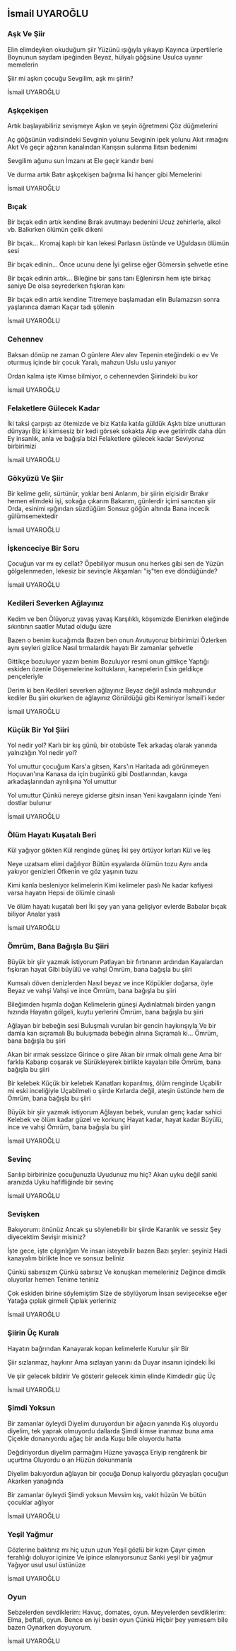 ## İsmail UYAROĞLU

### Aşk Ve Şiir

Elin elimdeyken okuduğum şiir
Yüzünü ışığıyla yıkayıp
Kayınca ürpertilerle
Boynunun saydam ipeğinden
Beyaz, hülyalı göğsüne
Usulca uyanır memelerin

Şiir mi aşkın çocuğu
Sevgilim, aşk mı şiirin?

İsmail UYAROĞLU

### Aşkçekişen

Artık başlayabiliriz sevişmeye
Aşkın ve şeyin öğretmeni
Çöz düğmelerini

Aç göğsünün vadisindeki
Sevginin yolunu
Sevginin ipek yolunu
Akıt ırmağını
Akıt
Ve geçir ağzının kanalından
Karışsın sularıma
Ilıtsın bedenimi

Sevgilim ağunu sun
İmzanı at 
Ele geçir kandır beni 

Ve durma artık
Batır aşkçekişen bağrıma
İki hançer gibi
Memelerini

İsmail UYAROĞLU

### Bıçak

Bir bıçak edin artık kendine
Bırak avutmayı bedenini
Ucuz zehirlerle, alkol vb.
Balkırken ölümün çelik dikeni

Bir bıçak...
Kromaj kaplı bir kan lekesi
Parlasın üstünde ve
Uğuldasın ölümün sesi

Bir bıçak edinin...
Önce ucunu dene
İyi gelirse eğer
Gömersin şehvetle etine

Bir bıçak edinin artık...
Bileğine bir şans tanı
Eğlenirsin hem işte birkaç saniye
De olsa seyrederken fışkıran kanı

Bir bıçak edin artık kendine
Titremeye başlamadan elin
Bulamazsın sonra yaşlanınca damarı
Kaçar tadı şölenin

İsmail UYAROĞLU

### Cehennev

Baksan dönüp ne zaman
O günlere
Alev alev
Tepenin eteğindeki o ev
Ve oturmuş içinde bir çocuk
Yaralı, mahzun
Uslu uslu yanıyor

Ordan kalma işte
Kimse bilmiyor, o cehennevden
Şiirindeki bu kor

İsmail UYAROĞLU

### Felaketlere Gülecek Kadar

İki taksi çarpıştı az ötemizde ve biz
Katıla katıla güldük
Aşktı bize unutturan dünyayı
Biz ki kimsesiz bir kedi görsek sokakta
Alıp eve getirirdik daha dün
Ey insanlık, anla ve bağışla bizi
Felaketlere gülecek kadar
Seviyoruz birbirimizi

İsmail UYAROĞLU

### Gökyüzü Ve Şiir

Bir kelime gelir, sürtünür, yoklar beni
Anlarım, bir şiirin elçisidir
Bırakır hemen elimdeki işi, sokağa çıkarım
Bakarım, günlerdir içimi sancıtan şiir
Orda, esinimi ışığından süzdüğüm
Sonsuz göğün altında
Bana incecik gülümsemektedir

İsmail UYAROĞLU

### İşkenceciye Bir Soru

Çocuğun var mı ey cellat?
Öpebiliyor musun onu herkes gibi sen de
Yüzün gölgelenmeden, lekesiz bir sevinçle
Akşamları "iş"ten eve döndüğünde?

İsmail UYAROĞLU

### Kedileri Severken Ağlayınız

Kedim ve ben
Ölüyoruz yavaş yavaş
Karşılıklı, köşemizde
Elenirken eleğinde sıkıntının saatler
Mutad olduğu üzre

Bazen o benim kucağımda
Bazen ben onun
Avutuyoruz birbirimizi
Özlerken aynı şeyleri gizlice
Nasıl tırmalardık hayatı
Bir zamanlar şehvetle

Gittikçe bozuluyor yazım benim
Bozuluyor resmi onun gittikçe
Yaptığı eskiden özenle
Döşemelerine koltukların, kanepelerin
Esin geldikçe pençeleriyle

Derim ki ben
Kedileri severken ağlayınız
Beyaz değil aslında mahzundur kediler
Bu şiiri okurken de ağlayınız
Görüldüğü gibi
Kemiriyor İsmail'i keder

İsmail UYAROĞLU

### Küçük Bir Yol Şiiri

Yol nedir yol?
Karlı bir kış günü, bir otobüste
Tek arkadaş olarak yanında yalnızlığın
Yol nedir yol?

Yol umuttur çocuğum
Kars'a gitsen, Kars'ın
Haritada adı görünmeyen Hoçuvan'ına
Kanasa da için bugünkü gibi
Dostlarından, kavga arkadaşlarından ayrılışına
Yol umuttur

Yol umuttur
Çünkü nereye giderse gitsin insan
Yeni kavgaların içinde
Yeni dostlar bulunur

İsmail UYAROĞLU

### Ölüm Hayatı Kuşatalı Beri

Kül yağıyor gökten
Kül renginde güneş
İki şey örtüyor kırları
Kül ve leş

Neye uzatsam elimi dağılıyor
Bütün eşyalarda ölümün tozu
Aynı anda yakıyor genizleri
Öfkenin ve göz yaşının tuzu

Kimi kanla besleniyor kelimelerin
Kimi kelimeler paslı
Ne kadar kafiyesi varsa hayatın
Hepsi de ölümle cinaslı

Ve ölüm hayatı kuşatalı beri
İki şey yan yana gelişiyor evlerde
Babalar bıçak biliyor
Analar yaslı

İsmail UYAROĞLU

### Ömrüm, Bana Bağışla Bu Şiiri

Büyük bir şiir yazmak istiyorum
Patlayan bir fırtınanın ardından
Kayalardan fışkıran hayat
Gibi büyülü ve vahşi
Ömrüm, bana bağışla bu şiiri

Kumsalı döven denizlerden
Nasıl beyaz ve ince
Köpükler doğarsa, öyle
Beyaz ve vahşi
Vahşi ve ince
Ömrüm, bana bağışla bu şiiri

Bileğimden hışımla doğan
Kelimelerin güneşi
Aydınlatmalı birden yangın hızında
Hayatın gölgeli, kuytu yerlerini
Ömrüm, bana bağışla bu şiiri

Ağlayan bir bebeğin sesi
Buluşmalı vurulan bir gencin haykırışıyla
Ve bir damla kan sıçramalı
Bu buluşmada bebeğin alnına
Sıçramalı ki...
Ömrüm, bana bağışla bu şiiri

Akan bir ırmak sessizce
Girince o şiire
Akan bir ırmak olmalı gene
Ama bir farkla
Kabarıp coşarak ve
Sürükleyerek birlikte kayaları bile
Ömrüm, bana bağışla bu şiiri

Bir kelebek
Küçük bir kelebek
Kanatları koparılmış, ölüm renginde
Uçabilir mi eski inceliğiyle
Uçabilmeli o şiirde
Kırlarda değil, ateşin üstünde hem de
Ömrüm, bana bağışla bu şiiri


Büyük bir şiir yazmak istiyorum
Ağlayan bebek, vurulan genç kadar sahici
Kelebek ve ölüm kadar güzel ve korkunç
Hayat kadar, hayat kadar
Büyülü, ince ve vahşi
Ömrüm, bana bağışla bu şiiri

İsmail UYAROĞLU

### Sevinç

Sarılıp birbirinize çocuğunuzla
Uyudunuz mu hiç?
Akan uyku değil sanki aranızda
Uyku hafifliğinde bir sevinç

İsmail UYAROĞLU

### Sevişken

Bakıyorum: önünüz 
Ancak şu söylenebilir bir şiirde 
Karanlık ve sessiz 
Şey diyecektim 
Sevişir misiniz? 
  
İşte gece, işte çılgınlığım 
Ve insan isteyebilir bazen 
Bazı şeyler: şeyiniz 
Hadi kanayalım birlikte 
İnce ve sonsuz beliniz 
  
Çünkü sabırsızım 
Çünkü sabırsız 
Ve konuşkan memeleriniz 
Değince dimdik oluyorlar hemen 
Tenime teniniz 
  
Çok eskiden birine söylemiştim 
Size de söylüyorum 
İnsan sevişecekse eğer 
Yatağa çıplak girmeli 
Çıplak yerleriniz

İsmail UYAROĞLU

### Şiirin Üç Kuralı

Hayatın bağrından
Kanayarak kopan kelimelerle
Kurulur şiir
Bir

Şiir sızlanmaz, haykırır
Ama sızlayan yanını da
Duyar insanın içindeki
İki

Ve şiir gelecek bildirir
Ve gösterir gelecek kimin elinde
Kimdedir güç
Üç

İsmail UYAROĞLU

### Şimdi Yoksun

Bir zamanlar öyleydi
Diyelim duruyordun bir ağacın yanında
Kış oluyordu diyelim, tek yaprak olmuyordu dallarda
Şimdi kimse inanmaz buna ama
Çiçekle donanıyordu ağaç bir anda
Kuşu bile oluyordu hatta

Değdiriyordun diyelim parmağını
Hüzne yavaşça
Eriyip rengârenk bir uçurtma
Oluyordu o an
Hüzün dokunmanla

Diyelim bakıyordun ağlayan bir çocuğa
Donup kalıyordu gözyaşları çocuğun
Akarken yanağında

Bir zamanlar öyleydi
Şimdi yoksun
Mevsim kış, vakit hüzün
Ve bütün çocuklar ağlıyor

İsmail UYAROĞLU

### Yeşil Yağmur

Gözlerine baktınız mı hiç uzun uzun
Yeşil gözlü bir kızın
Çayır çimen ferahlığı doluyor içinize
Ve ipince ıslanıyorsunuz
Sanki yeşil bir yağmur
Yağıyor usul usul üstünüze

İsmail UYAROĞLU

### Oyun

Sebzelerden sevdiklerim:
Havuç, domates, oyun.
Meyvelerden sevdiklerim:
Elma, þeftali, oyun.
Bence en iyi besin oyun
Çünkü
Hiçbir þey yemesem bile bazen
Oynarken doyuyorum.

İsmail UYAROĞLU